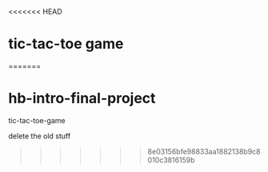 <<<<<<< HEAD
# tic-tac-toe game
=======
# hb-intro-final-project
tic-tac-toe-game

delete the old stuff
>>>>>>> 8e03156bfe98833aa1882138b9c8010c3816159b
